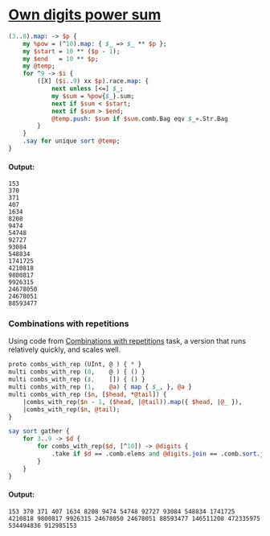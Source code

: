 [1]: https://rosettacode.org/wiki/Own_digits_power_sum

# [Own digits power sum][1]

```perl
(3..8).map: -> $p {
    my %pow = (^10).map: { $_ => $_ ** $p };
    my $start = 10 ** ($p - 1);
    my $end   = 10 ** $p;
    my @temp;
    for ^9 -> $i {
        ([X] ($i..9) xx $p).race.map: {
            next unless [<=] $_;
            my $sum = %pow{$_}.sum;
            next if $sum < $start;
            next if $sum > $end;
            @temp.push: $sum if $sum.comb.Bag eqv $_».Str.Bag
        }
    }
    .say for unique sort @temp;
}
```

#### Output:
```
153
370
371
407
1634
8208
9474
54748
92727
93084
548834
1741725
4210818
9800817
9926315
24678050
24678051
88593477
```


### Combinations with repetitions



Using code from [Combinations with repetitions](https://rosettacode.org/wiki/Combinations_with_repetitions) task, a version that runs relatively quickly, and scales well.

```perl
proto combs_with_rep (UInt, @ ) { * }
multi combs_with_rep (0,    @ ) { () }
multi combs_with_rep ($,    []) { () }
multi combs_with_rep (1,    @a) { map { $_, }, @a }
multi combs_with_rep ($n, [$head, *@tail]) {
    |combs_with_rep($n - 1, ($head, |@tail)).map({ $head, |@_ }),
    |combs_with_rep($n, @tail);
}

say sort gather {
    for 3..9 -> $d {
        for combs_with_rep($d, [^10]) -> @digits {
            .take if $d == .comb.elems and @digits.join == .comb.sort.join given sum @digits X** $d;
        }
    }
}
```

#### Output:
```
153 370 371 407 1634 8208 9474 54748 92727 93084 548834 1741725 4210818 9800817 9926315 24678050 24678051 88593477 146511208 472335975 534494836 912985153
```
